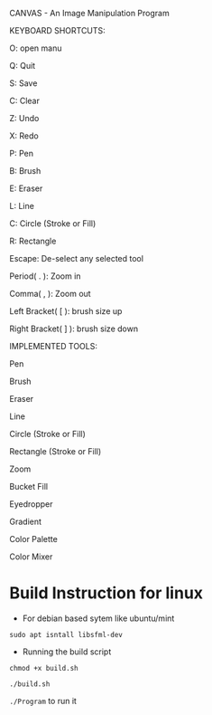 CANVAS - An Image Manipulation Program

KEYBOARD SHORTCUTS:

O: open manu

Q: Quit

S: Save

C: Clear

Z: Undo

X: Redo

P: Pen

B: Brush

E: Eraser

L: Line

C: Circle (Stroke or Fill)

R: Rectangle

Escape: De-select any selected tool

Period( . ): Zoom in

Comma( , ): Zoom out

Left Bracket( [ ): brush size up 

Right Bracket( ] ): brush size down



IMPLEMENTED TOOLS:

Pen

Brush

Eraser

Line

Circle (Stroke or Fill)

Rectangle (Stroke or Fill)

Zoom

Bucket Fill

Eyedropper

Gradient

Color Palette

Color Mixer

# Build Instruction for linux

- For debian based sytem like ubuntu/mint

`sudo apt isntall libsfml-dev`

- Running the build script

`chmod +x build.sh`

`./build.sh`

`./Program` to run it

